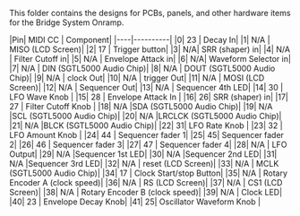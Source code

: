This folder contains the designs for PCBs, panels, and other hardware items for the Bridge System Onramp.

|Pin| MIDI CC | Component|
|----|----------|
|0| 23 | Decay In|
|1| N/A | MISO (LCD Screen)|
|2| 17 | Trigger button|
|3| N/A| SRR (shaper) in|
|4| N/A | Filter Cutoff in|
|5| N/A | Envelope Attack in|
|6| N/A| Waveform Selector in|
|7| N/A | DIN (SGTL5000 Audio Chip)|
|8| N/A | DOUT (SGTL5000 Audio Chip)|
|9| N/A | clock Out|
|10| N/A | trigger Out|
|11| N/A | MOSI (LCD Screen)|
|12| N/A | Sequencer Out|
|13| N/A | Sequencer 4th LED|
|14| 30 | LFO Wave Knob |
|15| 28 | Envelope Attack In |
|16| 26| SRR (shaper) in|
|17| 27 | Filter Cutoff Knob |
|18| N/A |SDA (SGTL5000 Audio Chip)|
|19| N/A |SCL (SGTL5000 Audio Chip)|
|20| N/A |LRCLCK (SGTL5000 Audio Chip)|
|21| N/A |BLCK (SGTL5000 Audio Chip)|
|22| 31| LFO Rate Knob |
|23| 32 | LFO Amount Knob |
|24| 44 | Sequencer fader 1|
|25| 45| Sequencer fader 2|
|26| 46 | Sequencer fader 3|
|27| 47 | Sequencer fader 4|
|28| N/A | LFO Output|
|29| N/A |Sequencer 1st LED|
|30| N/A |Sequencer 2nd LED|
|31| N/A |Sequencer 3rd LED|
|32| N/A | reset (LCD Screen)|
|33| N/A | MCLK (SGTL5000 Audio Chip)|
|34| 17 | Clock Start/stop Button|
|35| N/A | Rotary Encoder A (clock speed)|
|36| N/A | RS (LCD Screen)|
|37| N/A | CS1 (LCD Screen)|
|38| N/A | Rotary Encoder B (clock speed)|
|39| N/A | Clock LED|
|40| 23 | Envelope Decay Knob|
|41| 25| Oscillator Waveform Knob |